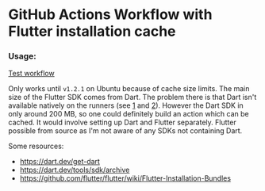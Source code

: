 # GitHub Actions Workflow with Flutter installation cache

### Usage:

[Test workflow](../.github/workflows/flutter-install-cache.yml)

Only works until `v1.2.1` on Ubuntu because of cache size limits. The main size of the Flutter SDK comes from Dart. The problem there is that Dart isn't available natively on the runners (see [1](https://github.com/actions/starter-workflows/blob/c8833c388758df563b53b83ef864fd2a1ee1f701/ci/dart.yml) and [2](https://help.github.com/en/actions/automating-your-workflow-with-github-actions/software-installed-on-github-hosted-runners)). However the Dart SDK in only around 200 MB, so one could definitely build an action which can be cached. It would involve setting up Dart and Flutter separately. Flutter possible from source as I'm not aware of any SDKs not containing Dart.

Some resources:
- https://dart.dev/get-dart
- https://dart.dev/tools/sdk/archive
- https://github.com/flutter/flutter/wiki/Flutter-Installation-Bundles
